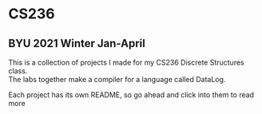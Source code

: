 # CS236
BYU
2021 Winter
Jan-April
---
This is a collection of projects I made for my CS236 Discrete Structures class.  
The labs together make a compiler for a language called DataLog.  

Each project has its own README, so go ahead and click into them to read more